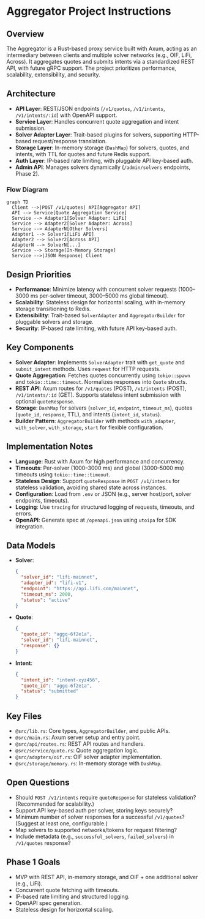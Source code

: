 # Aggregator Project Instructions

## Overview
The Aggregator is a Rust-based proxy service built with Axum, acting as an intermediary between clients and multiple solver networks (e.g., OIF, LiFi, Across). It aggregates quotes and submits intents via a standardized REST API, with future gRPC support. The project prioritizes performance, scalability, extensibility, and security.

## Architecture
- **API Layer**: REST/JSON endpoints (`/v1/quotes`, `/v1/intents`, `/v1/intents/:id`) with OpenAPI support.
- **Service Layer**: Handles concurrent quote aggregation and intent submission.
- **Solver Adapter Layer**: Trait-based plugins for solvers, supporting HTTP-based request/response translation.
- **Storage Layer**: In-memory storage (`DashMap`) for solvers, quotes, and intents, with TTL for quotes and future Redis support.
- **Auth Layer**: IP-based rate limiting, with pluggable API key-based auth.
- **Admin API**: Manages solvers dynamically (`/admin/solvers` endpoints, Phase 2).

### Flow Diagram
```mermaid
graph TD
  Client -->|POST /v1/quotes| API[Aggregator API]
  API --> Service[Quote Aggregation Service]
  Service --> Adapter1[Solver Adapter: LiFi]
  Service --> Adapter2[Solver Adapter: Across]
  Service --> AdapterN[Other Solvers]
  Adapter1 --> Solver1[LiFi API]
  Adapter2 --> Solver2[Across API]
  AdapterN --> SolverN[...]
  Service --> Storage[In-Memory Storage]
  Service -->|JSON Response| Client
```

## Design Priorities
- **Performance**: Minimize latency with concurrent solver requests (1000–3000 ms per-solver timeout, 3000–5000 ms global timeout).
- **Scalability**: Stateless design for horizontal scaling, with in-memory storage transitioning to Redis.
- **Extensibility**: Trait-based `SolverAdapter` and `AggregatorBuilder` for pluggable solvers and storage.
- **Security**: IP-based rate limiting, with future API key-based auth.

## Key Components
- **Solver Adapter**: Implements `SolverAdapter` trait with `get_quote` and `submit_intent` methods. Uses `reqwest` for HTTP requests.
- **Quote Aggregation**: Fetches quotes concurrently using `tokio::spawn` and `tokio::time::timeout`. Normalizes responses into `Quote` structs.
- **REST API**: Axum routes for `/v1/quotes` (POST), `/v1/intents` (POST), `/v1/intents/:id` (GET). Supports stateless intent submission with optional `quoteResponse`.
- **Storage**: `DashMap` for solvers (`solver_id`, `endpoint`, `timeout_ms`), quotes (`quote_id`, `response`, TTL), and intents (`intent_id`, `status`).
- **Builder Pattern**: `AggregatorBuilder` with methods `with_adapter`, `with_solver`, `with_storage`, `start` for flexible configuration.

## Implementation Notes
- **Language**: Rust with Axum for high performance and concurrency.
- **Timeouts**: Per-solver (1000–3000 ms) and global (3000–5000 ms) timeouts using `tokio::time::timeout`.
- **Stateless Design**: Support `quoteResponse` in `POST /v1/intents` for stateless validation, avoiding shared state across instances.
- **Configuration**: Load from `.env` or JSON (e.g., server host/port, solver endpoints, timeouts).
- **Logging**: Use `tracing` for structured logging of requests, timeouts, and errors.
- **OpenAPI**: Generate spec at `/openapi.json` using `utoipa` for SDK integration.

## Data Models
- **Solver**:
  ```json
  {
    "solver_id": "lifi-mainnet",
    "adapter_id": "lifi-v1",
    "endpoint": "https://api.lifi.com/mainnet",
    "timeout_ms": 2000,
    "status": "active"
  }
  ```
- **Quote**:
  ```json
  {
    "quote_id": "aggq-6f2e1a",
    "solver_id": "lifi-mainnet",
    "response": {}
  }
  ```
- **Intent**:
  ```json
  {
    "intent_id": "intent-xyz456",
    "quote_id": "aggq-6f2e1a",
    "status": "submitted"
  }
  ```

## Key Files
- `@src/lib.rs`: Core types, `AggregatorBuilder`, and public APIs.
- `@src/main.rs`: Axum server setup and entry point.
- `@src/api/routes.rs`: REST API routes and handlers.
- `@src/service/quote.rs`: Quote aggregation logic.
- `@src/adapters/oif.rs`: OIF solver adapter implementation.
- `@src/storage/memory.rs`: In-memory storage with `DashMap`.

## Open Questions
- Should `POST /v1/intents` require `quoteResponse` for stateless validation? (Recommended for scalability.)
- Support API key-based auth per solver, storing keys securely?
- Minimum number of solver responses for a successful `/v1/quotes`? (Suggest at least one, configurable.)
- Map solvers to supported networks/tokens for request filtering?
- Include metadata (e.g., `successful_solvers`, `failed_solvers`) in `/v1/quotes` response?

## Phase 1 Goals
- MVP with REST API, in-memory storage, and OIF + one additional solver (e.g., LiFi).
- Concurrent quote fetching with timeouts.
- IP-based rate limiting and structured logging.
- OpenAPI spec generation.
- Stateless design for horizontal scaling.